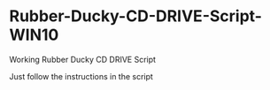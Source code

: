# Rubber-Ducky-CD-DRIVE-Script-WIN10
Working Rubber Ducky CD DRIVE Script

Just follow the instructions in the script
